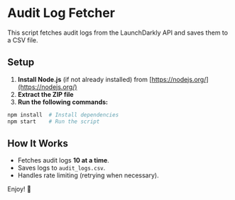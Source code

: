 # Audit Log Fetcher

This script fetches audit logs from the LaunchDarkly API and saves them to a CSV file.

## Setup

1. **Install Node.js** (if not already installed) from [https://nodejs.org/](https://nodejs.org/)
2. **Extract the ZIP file**
3. **Run the following commands:**

```sh
npm install  # Install dependencies
npm start    # Run the script
```

## How It Works

- Fetches audit logs **10 at a time**.
- Saves logs to `audit_logs.csv`.
- Handles rate limiting (retrying when necessary).

Enjoy! 🚀
